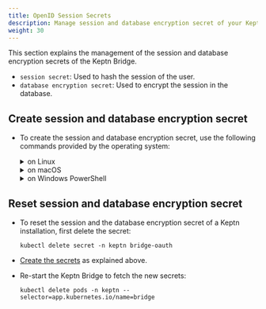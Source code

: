 ```yaml
---
title: OpenID Session Secrets
description: Manage session and database encryption secret of your Keptn Bridge.
weight: 30
---
```


This section explains the management of the session and database encryption secrets of the Keptn Bridge.

- `session secret`: Used to hash the session of the user.
- `database encryption secret`: Used to encrypt the session in the database.

## Create session and database encryption secret

* To create the session and database encryption secret, use the following commands provided by the operating system:

    <details><summary>on Linux </summary>
    <p>

    * Use the following commands to generate the secrets and store the results into the environment variables `session_secret` and `database_encrypt_secret`

        ```console
        session_secret=$(tr -dc "a-zA-Z0-9" < /dev/urandom | head -c 45)
        database_encrypt_secret=$(tr -dc "a-zA-Z0-9" < /dev/urandom | head -c 32)
        ```

    * To create the secrets, execute:

        ```console
        kubectl create secret generic -n keptn bridge-oauth --from-literal=session_secret="$session_secret" --from-literal=database_encrypt_secret="$database_encrypt_secret"
        ```

    </p>
    </details>

    <details><summary>on macOS</summary>
    <p>

    * Use the following commands to generate the secrets and store the results into the environment variables `session_secret` and `database_encrypt_secret`

        ```console
        session_secret=$(LC_CTYPE=C tr -dc "a-zA-Z0-9" < /dev/urandom | head -c 45)
        database_encrypt_secret=$(LC_CTYPE=C tr -dc "a-zA-Z0-9" < /dev/urandom | head -c 32)
        ```

    * To create the secrets, execute:

        ```console
        kubectl create secret generic -n keptn bridge-oauth --from-literal=session_secret="$session_secret" --from-literal=database_encrypt_secret="$database_encrypt_secret"
        ```

    </p>
    </details>

    <details><summary>on Windows PowerShell</summary>
    <p>

    * Use the following commands to generate the secrets and store the results into the environment variables `session_secret` and `database_encrypt_secret`

        ```console
        $Env:session_secret =  Write-Output ( -join ((0x30..0x39) + ( 0x41..0x5A) + ( 0x61..0x7A) | Get-Random -Count 45  | % {[char]$_}) )
        $Env:database_encrypt_secret =  Write-Output ( -join ((0x30..0x39) + ( 0x41..0x5A) + ( 0x61..0x7A) | Get-Random -Count 32  | % {[char]$_}) )
        ```

    * To create the secrets, execute:

        ```console
        kubectl create secret generic -n keptn bridge-oauth --from-literal=session_secret="$Env:session_secret" --from-literal=database_encrypt_secret="$Env:database_encrypt_secret"
        ```

    </p>
    </details>

## Reset session and database encryption secret

* To reset the session and the database encryption secret of a Keptn installation, first delete the secret:

    ```console
    kubectl delete secret -n keptn bridge-oauth
    ```

* [Create the secrets](./#create-session-and-database-encryption-secret) as explained above.

* Re-start the Keptn Bridge to fetch the new secrets:

    ```console
    kubectl delete pods -n keptn --selector=app.kubernetes.io/name=bridge
    ```
